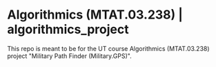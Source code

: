 # Algorithmics (MTAT.03.238) | algorithmics_project
This repo is meant to be for the UT course Algorithmics (MTAT.03.238) project "Military Path Finder (Military.GPS)".

